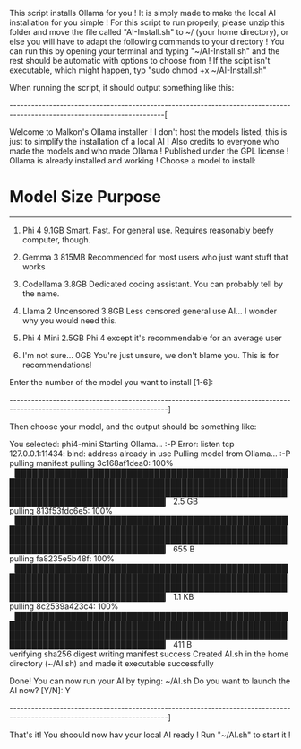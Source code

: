 This script installs Ollama for you !
It is simply made to make the local AI installation for you simple !
For this script to run properly, please unzip this folder and move the file called "AI-Install.sh" to ~/ (your home directory), or else you will have to adapt the following commands to your directory ! 
You can run this by opening your terminal and typing "~/AI-Install.sh" and the rest should be automatic with options to choose from !
If the scipt isn't executable, which might happen, typ "sudo chmod +x ~/AI-Install.sh"

When running the script, it should output something like this:

-------------------------------------------------------------------------------------------------------------------------[

Welcome to Malkon's Ollama installer !
I don't host the models listed, this is just to simplify the installation of a local AI !
Also credits to everyone who made the models and who made Ollama !
Published under the GPL license !
Ollama is already installed and working !
Choose a model to install:

 #   Model                    Size     Purpose
-------------------------------------------------------------
 1)  Phi 4                    9.1GB    Smart. Fast. For general use. Requires reasonably beefy computer, though.

 2)  Gemma 3                  815MB    Recommended for most users who just want stuff that works

 3)  Codellama                3.8GB    Dedicated coding assistant. You can probably tell by the name.

 4)  Llama 2 Uncensored       3.8GB    Less censored general use AI... I wonder why you would need this.

 5)  Phi 4 Mini               2.5GB    Phi 4 except it's recommendable for an average user

 6)  I'm not sure...          0GB      You're just unsure, we don't blame you. This is for recommendations!


Enter the number of the model you want to install [1-6]: 

--------------------------------------------------------------------------------------------------------------------------]

Then choose your model, and the output should be something like:

You selected: phi4-mini
Starting Ollama... :-P
Error: listen tcp 127.0.0.1:11434: bind: address already in use
Pulling model from Ollama... :-P
pulling manifest 
pulling 3c168af1dea0: 100% ▕█████████████████████████████████████████████████████████████████████████████████████████████████████████████████████████████████████████████████████████████████████████████████▏ 2.5 GB                         
pulling 813f53fdc6e5: 100% ▕█████████████████████████████████████████████████████████████████████████████████████████████████████████████████████████████████████████████████████████████████████████████████▏  655 B                         
pulling fa8235e5b48f: 100% ▕█████████████████████████████████████████████████████████████████████████████████████████████████████████████████████████████████████████████████████████████████████████████████▏ 1.1 KB                         
pulling 8c2539a423c4: 100% ▕█████████████████████████████████████████████████████████████████████████████████████████████████████████████████████████████████████████████████████████████████████████████████▏  411 B                         
verifying sha256 digest 
writing manifest 
success 
Created AI.sh in the home directory (~/AI.sh) and made it executable successfully

Done! You can now run your AI by typing: ~/AI.sh
Do you want to launch the AI now? [Y/N]: Y

--------------------------------------------------------------------------------------------------------------------------]


That's it! You shoould now hav your local AI ready ! Run "~/AI.sh" to start it !

